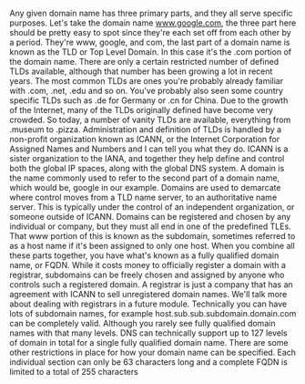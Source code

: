 Any given domain name has
three primary parts, and they all serve specific purposes. Let's take the domain name www.google.com,
the three part here should be pretty easy to spot since they're each
set off from each other by a period. They're www, google, and com, the last part of a domain name is
known as the TLD or Top Level Domain. In this case it's the .com
portion of the domain name. There are only a certain restricted
number of defined TLDs available, although that number has been
growing a lot in recent years. The most common TLDs are ones you're
probably already familiar with .com, .net, .edu and so on. You've probably also seen some
country specific TLDs such as .de for Germany or .cn for China. Due to the growth of the Internet, many of the TLDs originally
defined have become very crowded. So today,
a number of vanity TLDs are available, everything from .museum to .pizza. Administration and definition of
TLDs is handled by a non-profit organization known as ICANN, or
the Internet Corporation for Assigned Names and Numbers and
I can tell you what they do. ICANN is a sister organization to the
IANA, and together they help define and control both the global IP spaces,
along with the global DNS system. A domain is the name commonly used to
refer to the second part of a domain name, which would be, google in our example. Domains are used to demarcate where
control moves from a TLD name server, to an authoritative name server. This is typically under the control
of an independent organization, or someone outside of ICANN. Domains can be registered and
chosen by any individual or company, but they must all end
in one of the predefined TLEs. That www portion of this
is known as the subdomain, sometimes referred to as a host name
if it's been assigned to only one host. When you combine all these parts together, you have what's known as a fully
qualified domain name, or FQDN. While it costs money to officially
register a domain with a registrar, subdomains can be freely chosen and assigned by anyone who controls
such a registered domain. A registrar is just a company that has an agreement with ICANN
to sell unregistered domain names. We'll talk more about dealing with
registrars in a future module. Technically you can have
lots of subdomain names, for example host.sub.sub.subdomain.domain.com
can be completely valid. Although you rarely see fully qualified
domain names with that many levels. DNS can technically
support up to 127 levels of domain in total for
a single fully qualified domain name. There are some other restrictions in place
for how your domain name can be specified. Each individual section can
only be 63 characters long and a complete FQDN is limited
to a total of 255 characters
